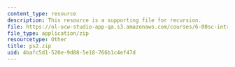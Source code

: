 ```yaml
---
content_type: resource
description: This resource is a supporting file for recursion.
file: https://ol-ocw-studio-app-qa.s3.amazonaws.com/courses/6-00sc-introduction-to-computer-science-and-programming-spring-2011/4bafc5d1520e9d885e18766b1c4ef47d_ps2.zip
file_type: application/zip
resourcetype: Other
title: ps2.zip
uid: 4bafc5d1-520e-9d88-5e18-766b1c4ef47d
---
```

